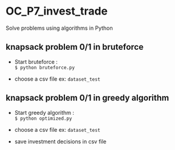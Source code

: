 # OC_P7_invest_trade
Solve problems using algorithms in Python

## knapsack problem 0/1 in bruteforce

- Start bruteforce :  
`$ python bruteforce.py`

- choose a csv file
ex: `dataset_test`

## knapsack problem 0/1 in greedy algorithm

- Start greedy algorithm :  
`$ python optimized.py`

- choose a csv file
ex: `dataset_test`

- save  investment decisions in csv file
